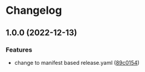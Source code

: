 # Changelog

## 1.0.0 (2022-12-13)


### Features

* change to manifest based release.yaml ([89c0154](https://github.com/hero-david/release-please-test/commit/89c0154681835a7d8877385095f6af9ae650fc40))
